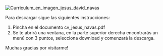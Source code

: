 ![Curriculum_en_imagen_jesus_david_navas](https://github.com/user-attachments/assets/0062232a-7e12-4e5f-b2e5-daeff7ae003a)

Para descargar sigue las siguientes instrucciones:
1. Pincha en el documento cv_jesus_navas.pdf
2. Se te abrirá una ventana, en la parte superior derecha encontrarás un menú con 3 puntos, selecciona download y comenzará la descarga.

Muchas gracias por visitarme!
